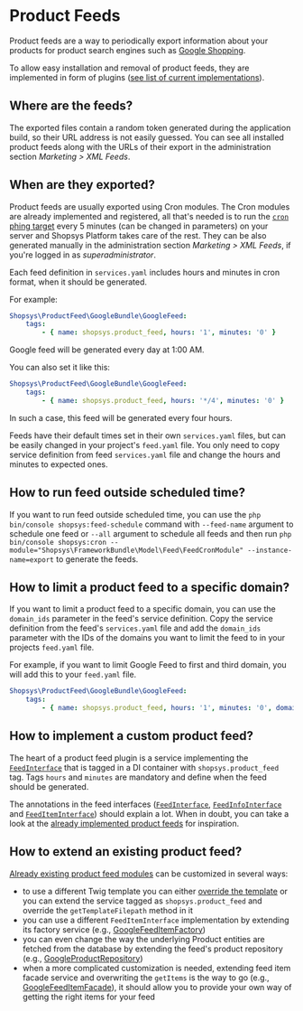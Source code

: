 # Product Feeds

Product feeds are a way to periodically export information about your products for product search engines such as [Google Shopping](https://www.google.com/shopping).

To allow easy installation and removal of product feeds, they are implemented in form of plugins ([see list of current implementations](https://github.com/search?q=topic%3Aproduct-feed+org%3Ashopsys)).

## Where are the feeds?

The exported files contain a random token generated during the application build, so their URL address is not easily guessed.
You can see all installed product feeds along with the URLs of their export in the administration section _Marketing > XML Feeds_.

## When are they exported?

Product feeds are usually exported using Cron modules.
The Cron modules are already implemented and registered, all that's needed is to run the [`cron` phing target](../introduction/console-commands-for-application-management-phing-targets.md#cron) every 5 minutes (can be changed in parameters) on your server and Shopsys Platform takes care of the rest.
They can be also generated manually in the administration section _Marketing > XML Feeds_, if you're logged in as _superadministrator_.

Each feed definition in `services.yaml` includes hours and minutes in cron format, when it should be generated.

For example:

```yaml
Shopsys\ProductFeed\GoogleBundle\GoogleFeed:
    tags:
        - { name: shopsys.product_feed, hours: '1', minutes: '0' }
```

Google feed will be generated every day at 1:00 AM.

You can also set it like this:

```yaml
Shopsys\ProductFeed\GoogleBundle\GoogleFeed:
    tags:
        - { name: shopsys.product_feed, hours: '*/4', minutes: '0' }
```

In such a case, this feed will be generated every four hours.

Feeds have their default times set in their own `services.yaml` files, but can be easily changed in your project's `feed.yaml` file.
You only need to copy service definition from feed `services.yaml` file and change the hours and minutes to expected ones.

## How to run feed outside scheduled time?

If you want to run feed outside scheduled time, you can use the `php bin/console shopsys:feed-schedule` command with `--feed-name` argument to schedule one feed or `--all` argument to schedule all feeds and then run `php bin/console shopsys:cron --module="Shopsys\FrameworkBundle\Model\Feed\FeedCronModule" --instance-name=export` to generate the feeds.

## How to limit a product feed to a specific domain?

If you want to limit a product feed to a specific domain, you can use the `domain_ids` parameter in the feed's service definition.
Copy the service definition from the feed's `services.yaml` file and add the `domain_ids` parameter with the IDs of the domains you want to limit the feed to in your projects `feed.yaml` file.

For example, if you want to limit Google Feed to first and third domain, you will add this to your `feed.yaml` file.

```yaml
Shopsys\ProductFeed\GoogleBundle\GoogleFeed:
    tags:
        - { name: shopsys.product_feed, hours: '1', minutes: '0', domain_ids: '1,3' }
```

## How to implement a custom product feed?

The heart of a product feed plugin is a service implementing the [`FeedInterface`](https://github.com/shopsys/shopsys/blob/master/packages/framework/src/Model/Feed/FeedInterface.php) that is tagged in a DI container with `shopsys.product_feed` tag.
Tags `hours` and `minutes` are mandatory and define when the feed should be generated.

The annotations in the feed interfaces ([`FeedInterface`](https://github.com/shopsys/shopsys/blob/master/packages/framework/src/Model/Feed/FeedInterface.php), [`FeedInfoInterface`](https://github.com/shopsys/shopsys/blob/master/packages/framework/src/Model/Feed/FeedInfoInterface.php) and [`FeedItemInterface`](https://github.com/shopsys/shopsys/blob/master/packages/framework/src/Model/Feed/FeedItemInterface.php)) should explain a lot.
When in doubt, you can take a look at the [already implemented product feeds](https://github.com/search?q=topic%3Aproduct-feed+org%3Ashopsys) for inspiration.

## How to extend an existing product feed?

[Already existing product feed modules](https://github.com/search?q=topic%3Aproduct-feed+org%3Ashopsys) can be customized in several ways:

-   to use a different Twig template you can either [override the template](https://symfony.com/doc/3.3/templating/overriding.html)
    or you can extend the service tagged as `shopsys.product_feed` and override the `getTemplateFilepath` method in it
-   you can use a different `FeedItemInterface` implementation by extending its factory service
    (e.g., [GoogleFeedItemFactory](https://github.com/shopsys/shopsys/blob/master/packages/product-feed-google/src/Model/FeedItem/GoogleFeedItemFactory.php))
-   you can even change the way the underlying Product entities are fetched from the database by extending the feed's product repository
    (e.g., [GoogleProductRepository](https://github.com/shopsys/shopsys/blob/master/packages/product-feed-google/src/Model/Product/GoogleProductRepository.php))
-   when a more complicated customization is needed, extending feed item facade service and overwriting the `getItems` is the way to go
    (e.g., [GoogleFeedItemFacade](https://github.com/shopsys/shopsys/blob/master/packages/product-feed-google/src/Model/FeedItem/GoogleFeedItemFacade.php)),
    it should allow you to provide your own way of getting the right items for your feed

